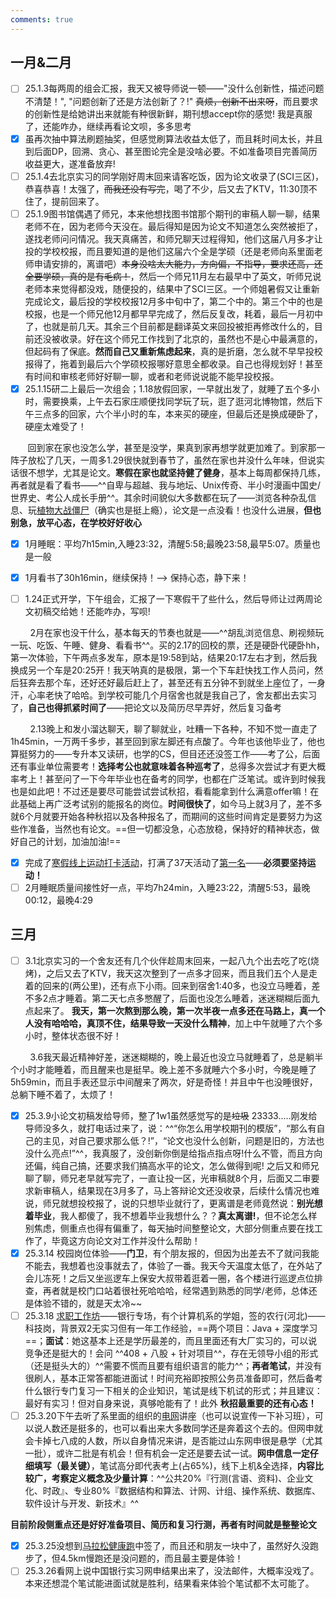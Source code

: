 ```yaml
--- 
comments: true
---
```


## 一月&二月

- [ ] 25.1.3每两周的组会汇报，我天又被导师说一顿——"没什么创新性，描述问题不清楚！", "问题创新了还是方法创新了？!" ~~真烦，创新不出来呀~~，而且要求的创新性是给她讲出来就能有种很新鲜，期刊想accept你的感觉! 我是真服了，还能咋办，继续再看论文呗，多多思考
- [x] 虽再次抽中算法刷题抽奖，但感觉刷算法收益太低了，而且耗时间太长，并且到后面DP，回溯、贪心、甚至图论完全是没啥必要。不如准备项目完善简历收益更大，遂准备放弃!
- [ ] 25.1.4去北京实习的同学刚好周末回来请客吃饭，因为论文收录了(SCI三区)，恭喜恭喜！太强了，~~而我还没有写完~~，喝了不少，后又去了KTV，11:30顶不住了，提前回来了。
- [ ] 25.1.9图书馆偶遇了师兄，本来他想找图书馆那个期刊的审稿人聊一聊，结果老师不在，因为老师今天没在。最后得知是因为论文不知道怎么突然被拒了，遂找老师问问情况。我天真痛苦，和师兄聊天过程得知，他们这届八月多才让投的学校校报，而且要知道的是他们这届六个全是学硕（还是老师向系里面老师申请安排的，离谱吧）~~本身没啥太大能力，方向偏，不指导，要求还高，还全要学硕，真的是有毛病！~~，然后一个师兄11月左右最早中了英文，听师兄说老师本来觉得都没戏，随便投的，结果中了SCI三区。一个师姐暑假又让重新完成论文，最后投的学校校报12月多中旬中了，第二个中的。第三个中的也是校报，也是一个师兄他12月都早早完成了，然后反复改，耗着，最后一月初中了，也就是前几天。其余三个目前都是翻译英文来回投被拒再修改什么的，目前还没被收录。好在这个师兄工作找到了北京的，虽然也不是心中最满意的，但起码有了保底。**然而自己又重新焦虑起来**，真的是折磨，怎么就不早早投校报得了，拖着到最后六个学硕校报哪好意思全都收录。自己也得规划好！甚至有时间和审核老师好好聊一聊，或者和老师说说能不能早投校报。
- [x] 25.1.15研二上最后一次组会；1.18放假回家，一早就出发了，就睡了五个多小时，需要换乘，上午去石家庄顺便找同学玩了玩，逛了逛河北博物馆，然后下午三点多的回家，六个半小时的车，本来买的硬座，但最后还是换成硬卧了，硬座太难受了！

&nbsp;&nbsp; &nbsp; &nbsp; 回到家在家也没怎么学，甚至是没学，果真到家再想学就更加难了。到家那一阵子放松了几天，一周多1.29很快就到春节了，虽然在家也并没什么年味，但说实话很不想学，尤其是论文。**寒假在家也就坚持健了健身**，基本上每周都保持几练，再者就是看了看书——^^自卑与超越、我与地坛、Unix传奇、半小时漫画中国史/世界史、考公人成长手册^^。其余时间貌似大多数都在玩了——浏览各种杂乱信息、玩[植物大战僵尸](https://www.pvzhe.com/hybrid/)（确实也是挺上瘾），论文是一点没看！也没什么进展，**但也别急，放平心态，在学校好好收心**

- [x] 1月睡眠：平均7h15min,入睡23:32，清醒5:58;最晚23:58,最早5:07。质量也是一般
- [x] 1月看书了30h16min，继续保持！--> 保持心态，静下来！
- [ ] 1.24正式开学，下午组会，汇报了一下寒假干了些什么，然后导师让过两周论文初稿交给她！还能咋办，写呗!


&nbsp; &nbsp; &nbsp; &nbsp; 2月在家也没干什么，基本每天的节奏也就是——^^胡乱浏览信息、刷视频玩一玩、吃饭、午睡、健身、看看书^^。买的2.17的回校的票，还是硬卧代硬卧hh，第一次体验，下午两点多发车，原本是19:58到站，结果20:17左右才到，然后我换成另一个车是20:25开！我天呐真的是极限，第一个下车赶快找工作人员问，然后狂奔去那个车，还好还好最后赶上了，甚至还有五分钟不到就坐上座位了，一身汗，心率老快了哈哈。到学校可能几个月宿舍也就是我自己了，舍友都出去实习了，**自己也得抓紧时间了**——把论文以及简历尽早弄好，然后复习备考

&nbsp; &nbsp; &nbsp; &nbsp; 2.13晚上和发小溜达聊天，聊了聊就业，吐糟一下各种，不知不觉一直走了1h45min，一万两千多步，甚至回到家左脚还有点酸了。今年也该他毕业了，他也算挺努力的——专升本又读研，也学的CS，但目还还没签工作——考了公，后面还有事业单位需要考！**选择考公也就意味着各种巡考了**，总得多次尝试才有更大概率考上！甚至问了一下今年毕业也在备考的同学，也都在广泛笔试。或许到时候我也是如此吧！不过还是要尽可能尝试尝试秋招，看看能拿到什么满意offer嘛！在此基础上再广泛考试别的能报名的岗位。**时间很快了**，如今马上就3月了，差不多就6个月就要开始各种秋招以及各种报名了，而期间的这些时间肯定是要努力为这些作准备，当然也有论文。==但一切都没急，心态放稳，保持好的精神状态，做好自己的计划，加油加油!==

- [x] 完成了[寒假线上运动打卡活动](https://mp.weixin.qq.com/s/VvNlZXwRoyNz4O2FPkP8xA)，打满了37天活动了[第一名](https://mp.weixin.qq.com/s/tsyXo337OvMzywlIgfAWyQ)——**必须要坚持运动！**
- [ ] 2月睡眠质量间接性好一点，平均7h24min，入睡23:22，清醒5:53，最晚00:12，最晚4:29

## 三月

- [ ] 3.1北京实习的一个舍友还有几个伙伴趁周末回来，一起八九个出去吃了吃(烧烤)，之后又去了KTV，我天这次整到了一点多才回来，而且我们五个人是走着的回来的(两公里)，还有点下小雨。回来到宿舍1:40多，也没立马睡着，差不多2点才睡着。第二天七点多憋醒了，后面也没怎么睡着，迷迷糊糊后面九点起来了。 **我天，第一次熬到那么晚，第一次半夜一点多还在马路上，真一个人没有哈哈哈，真顶不住，结果导致一天没什么精神**，加上中午就睡了六个多小时，整体状态很不好！

&nbsp; &nbsp; &nbsp; &nbsp; 3.6我天最近精神好差，迷迷糊糊的，晚上最近也没立马就睡着了，总是躺半个小时才能睡着，而且醒来也是挺早。晚上差不多就睡六个多小时，今晚是睡了5h59min，而且手表还显示中间醒来了两次，好是奇怪！并且中午也没睡很好，总躺下睡不着了，太烦了！

- [x] 25.3.9小论文初稿发给导师，整了1w1虽然感觉写的是~~垃圾~~ 23333.....刚发给导师没多久，就打电话过来了，说：^^“你怎么用学校期刊的模版”，“那么有自己的主见，对自己要求那么低？!”，“论文也没什么创新，问题是旧的，方法也没什么亮点!”^^，我真服了，没创新你倒是给指点指点呀!什么不管，而且方向还偏，纯自己搞，还要求我们搞高水平的论文，怎么做得到呢! 之后又和师兄聊了聊，师兄老早就写完了，一直让投一区，光审稿就8个月，后面又二审要求新审稿人，结果现在3月多了，马上答辩论文还没收录，后续什么情况也难说，师兄就想投校报了，说的只想毕业就行了，更离谱是老师竟然说：**别光想着毕业**，我人都傻了，我不想着毕业我想什么？？**真太离谱!**，但不论怎么样别焦虑，侧重点也得有偏重了，每天抽时间整整论文，大部分侧重点要在找工作了，毕竟这方向论文对工作并没什么帮助！
- [x] 25.3.14 校园岗位体验——**门卫**，有个朋友报的，但因为出差去不了就问我能不能去，我想着也没事就去了，体验了一番。我天今天温度太低了，在外站了会儿冻死！之后又坐巡逻车上保安大叔带着逛着一圈，各个楼进行巡逻点位排查，再者就是校门口站着很社死哈哈哈，经常遇到熟悉的同学/老师，总体还是体验不错的，就是天太冷~~
- [ ] 25.3.18 [求职工作坊](https://mp.weixin.qq.com/s/0Ze2LkRtvJkMwg7wmsCUKA)——银行专场，有个计算机系的学姐，签的农行(河北)——科技岗，背景双2无实习但有一年工作经验，==两个项目：Java + 深度学习==；**面试**：她这基本上还是学历最差的，而且里面还有大厂实习的，可以说竞争还是挺大的！会问 ^^408 + 八股 + 针对项目^^，存在无领导小组的形式（还是挺头大的）^^需要不慌而且要有组织语言的能力^^；**再者笔试**，并没有很刷人，基本正常答都能进面试！时间充裕即按照公务员准备即可，然后备考什么银行专门复习一下相关的企业知识，笔试是线下机试的形式；并且建议：最好有实习！但对自身来说，真够呛能有了！此外 **秋招最重要的还有心态！** 
- [ ] 25.3.20下午去听了系里面的组织的[电网](https://zhaopin.sgcc.com.cn/sgcchr/static/home.html)讲座（也可以说宣传一下补习班），可以说人数还是挺多的，也可以看出来大多数同学还是奔着这个去的。但网申就会卡掉七八成的人数，所以自身情况来讲，是否能过山东网申很是悬学（尤其一批），或许二批是有机会！但有机会一定还是要去试一试。**网申信息一定仔细填写（最关键）**，笔试高分即代表考上(占65%)，线下上机&全选择，**内容比较广，考察定义概念及少量计算**：^^公共20%『行测(言语、资料)、企业文化、时政』、专业80%『数据结构和算法、计网、计组、操作系统、数据库、软件设计与开发、新技术』^^

**目前阶段侧重点还是好好准备项目、简历和复习行测，再者有时间就是整整论文**


- [x] 25.3.25没想到[马拉松健康跑](https://mp.weixin.qq.com/s/qO_TicbTGCo-XEVeGMSZEA)中签了，而且还和朋友一块中了，虽然好久没跑步了，但4.5km慢跑还是没问题的，而且最主要是体验！
- [ ] 25.3.26看网上说中国银行实习网申结果出来了，没法邮件，大概率没戏了。本来还想混个笔试能进面试就是胜利，结果看来体验个笔试都不太可能了。